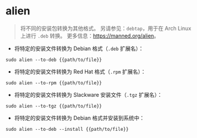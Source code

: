 # alien

> 将不同的安装包转换为其他格式。
> 另请参见：`debtap`，用于在 Arch Linux 上进行 `.deb` 转换。
> 更多信息：<https://manned.org/alien>。

- 将特定的安装文件转换为 Debian 格式（`.deb` 扩展名）：

`sudo alien --to-deb {{path/to/file}}`

- 将特定的安装文件转换为 Red Hat 格式（`.rpm` 扩展名）：

`sudo alien --to-rpm {{path/to/file}}`

- 将特定的安装文件转换为 Slackware 安装文件（`.tgz` 扩展名）：

`sudo alien --to-tgz {{path/to/file}}`

- 将特定的安装文件转换为 Debian 格式并安装到系统中：

`sudo alien --to-deb --install {{path/to/file}}`